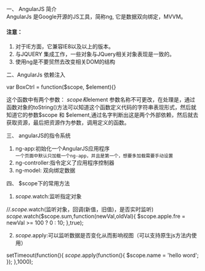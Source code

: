 一、 AngularJS 简介  
AngularJs 是Google开源的JS工具，简称ng, 它是数据双向绑定，MVVM。
#### 注意：  
 1. 对于IE方面，它兼容IE8以及以上的版本。  
 2. 与JQUERY 集成工作，一些对象与JQuery相关对象表现是一致的。  
 3. 使用ng是不要贸然去改变相关DOM的结构  
 
二、AngularJs 依赖注入  

> 
 var BoxCtrl = function($scope, $element){} 
 
这个函数中有两个参数： $scope和$element 参数名称不可更改，在处理是，通过函数对象的toString()方法可以知道这个函数定义代码的字符串表现形式，然后就知道它的参数$scope 和 $element,通过名字判断出这是两个外部依赖，然后就去获取资源，最后把资源作为参数，调用定义的函数。 

三、  angularJS的指令系统  
 1. ng-app:初始化一个AngularJS应用程序  
 `一个页面中默认只加载一个ng-app，并且是第一个，想要多加载需要手动设置`  
 2. ng-controller:指令定义了应用程序控制器  
 3. ng-model: 双向绑定数据  
 
四、 $scope下的常用方法  
 1. $scope.$watch:监听指定对象  
 > 
 //$.scope.$watch(监听对象，回调(新值，旧值)，是否实时监听)
$scope.$watch($scope.sum,function(newVal,oldVal){
    $scope.apple.fre = newVal >= 100 ? 0 : 10;
},true);  

2. $scope.$apply:可以监听数据是否变化从而影响视图（可以支持原生js方法内使用）  
> 
setTimeout(function(){
    $scope.$apply(function(){
        $scope.name = 'hello word';
    });
},1000);  


 
 


